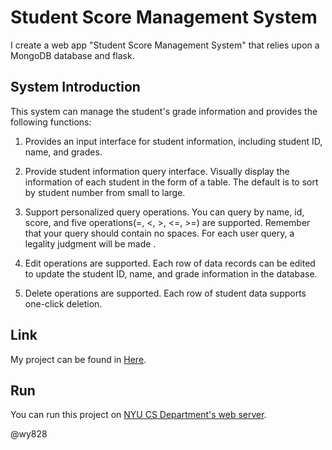 # Student Score Management System

I create a web app "Student Score Management System" that relies upon a MongoDB database and flask.



## System Introduction

This system can manage the student's grade information and provides the following functions:

1. Provides an input interface for student information, including student ID, name, and grades.

2. Provide student information query interface. Visually display the information of each student in the form of a table. The default is to sort by student number from small to large.

3. Support personalized query operations. You can query by name, id, score, and five operations(=, <, >, <=, >=) are supported. Remember that your query should contain no spaces. For each user query, a legality judgment will be made .

4. Edit operations are supported. Each row of data records can be edited to update the student ID, name, and grade information in the database.

5. Delete operations are supported. Each row of student data supports one-click deletion.



## Link

My project can be found in [Here](https://github.com/DonnyScreaM/Dataset-Test).



## Run

You can run this project on [NYU CS Department's web server](https://i6.cims.nyu.edu/~wy828/Dataset-Test/StudentScoreManagementSystem_remote/StudentScoreManagementSystem_remote/flask.cgi).



@wy828